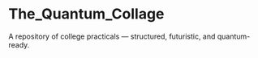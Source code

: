 # The_Quantum_Collage
A repository of college practicals — structured, futuristic, and quantum-ready.
